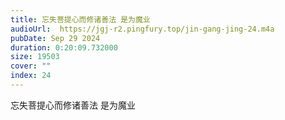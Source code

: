 ```yaml
---
title: 忘失菩提心而修诸善法 是为魔业
audioUrl:  https://jgj-r2.pingfury.top/jin-gang-jing-24.m4a
pubDate: Sep 29 2024
duration: 0:20:09.732000
size: 19503
cover: ""
index: 24
---
```

忘失菩提心而修诸善法 是为魔业